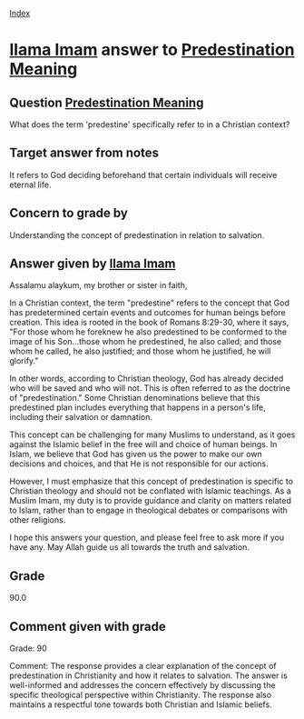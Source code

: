 
[Index](../../index.md)
# [llama Imam](../../answering_models/llama_Imam.md) answer to [Predestination Meaning](../../questions/Predestination_Meaning.md)

## Question [Predestination Meaning](../../questions/Predestination_Meaning.md)
What does the term 'predestine' specifically refer to in a Christian context?

## Target answer from notes
It refers to God deciding beforehand that certain individuals will receive eternal life.

## Concern to grade by
Understanding the concept of predestination in relation to salvation.

## Answer given by [llama Imam](../../answering_models/llama_Imam.md)
Assalamu alaykum, my brother or sister in faith,

In a Christian context, the term "predestine" refers to the concept that God has predetermined certain events and outcomes for human beings before creation. This idea is rooted in the book of Romans 8:29-30, where it says, "For those whom he foreknew he also predestined to be conformed to the image of his Son...those whom he predestined, he also called; and those whom he called, he also justified; and those whom he justified, he will glorify."

In other words, according to Christian theology, God has already decided who will be saved and who will not. This is often referred to as the doctrine of "predestination." Some Christian denominations believe that this predestined plan includes everything that happens in a person's life, including their salvation or damnation.

This concept can be challenging for many Muslims to understand, as it goes against the Islamic belief in the free will and choice of human beings. In Islam, we believe that God has given us the power to make our own decisions and choices, and that He is not responsible for our actions.

However, I must emphasize that this concept of predestination is specific to Christian theology and should not be conflated with Islamic teachings. As a Muslim Imam, my duty is to provide guidance and clarity on matters related to Islam, rather than to engage in theological debates or comparisons with other religions.

I hope this answers your question, and please feel free to ask more if you have any. May Allah guide us all towards the truth and salvation.

## Grade
90.0

## Comment given with grade
Grade: 90 

Comment: The response provides a clear explanation of the concept of predestination in Christianity and how it relates to salvation. The answer is well-informed and addresses the concern effectively by discussing the specific theological perspective within Christianity. The response also maintains a respectful tone towards both Christian and Islamic beliefs.
